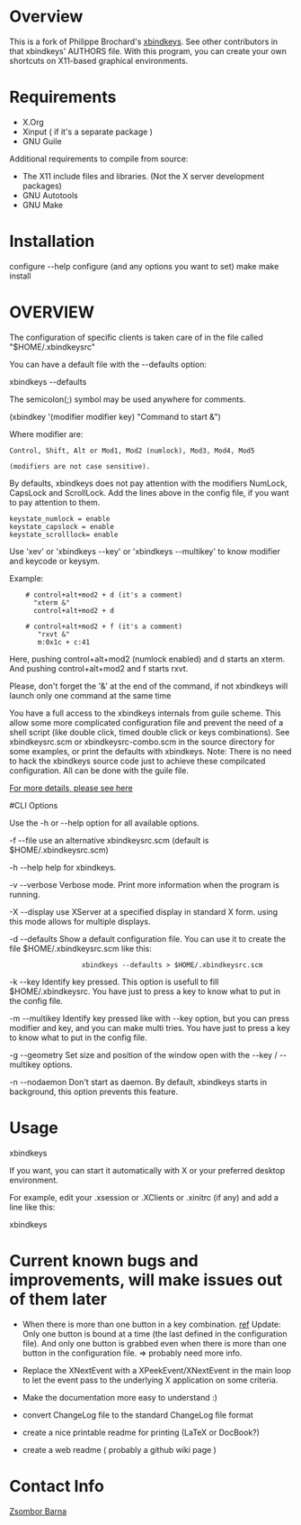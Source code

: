

# Overview
This is a fork of Philippe Brochard's [xbindkeys](http://www.nongnu.org/xbindkeys/xbindkeys.html).
See other contributors in that xbindkeys' AUTHORS file.
With this program, you can create your own shortcuts on X11-based graphical environments.

# Requirements

- X.Org
- Xinput ( if it's a separate package )
- GNU Guile

Additional requirements to compile from source:
    
- The X11 include files and libraries. (Not the X server development packages)
- GNU Autotools
- GNU Make

# Installation

  configure --help
  configure (and any options you want to set)
  make
  make install


# OVERVIEW
The configuration of specific clients is taken care of in the file called 
"$HOME/.xbindkeysrc"

You can have a default file with the --defaults option:

  xbindkeys --defaults

The semicolon(;) symbol may be used anywhere for comments. 

(xbindkey '(modifier modifier key) "Command to start &")

Where modifier are:

	Control, Shift, Alt or Mod1, Mod2 (numlock), Mod3, Mod4, Mod5

	(modifiers are not case sensitive).

By defaults, xbindkeys does not pay attention with the modifiers
NumLock, CapsLock and ScrollLock.
Add the lines above in the config file, if you want to pay attention to them.

	keystate_numlock = enable
	keystate_capslock = enable
	keystate_scrolllock= enable


Use 'xev' or 'xbindkeys --key' or 'xbindkeys --multikey' to know modifier 
and keycode or keysym.

Example:

        # control+alt+mod2 + d (it's a comment)
          "xterm &"
          control+alt+mod2 + d

        # control+alt+mod2 + f (it's a comment)
           "rxvt &"
           m:0x1c + c:41

Here, pushing control+alt+mod2 (numlock enabled) and d starts  an xterm.
And pushing control+alt+mod2 and f starts rxvt.

Please, don't forget the '&' at the end of the command,
if not xbindkeys will launch only one command at the same time

You have a full access to the xbindkeys internals from guile scheme. This allow some more complicated configuration file and prevent the need of a shell script (like double click, timed double click or keys combinations). See xbindkeysrc.scm or xbindkeysrc-combo.scm in the source directory for some
examples, or print the defaults with xbindkeys.
Note: There is no need to hack the xbindkeys
source code just to achieve these compilcated configuration. All can be done with the guile file.

[For more details, please see here](http://www.gnu.org/software/guile/guile.html)

#CLI Options

Use the -h or --help option for all available options.

  -f
  --file
                use an alternative xbindkeysrc.scm (default is $HOME/.xbindkeysrc.scm)

  -h
--help
                help for xbindkeys.

  -v
  --verbose
                Verbose mode. Print more information when
                the program is running.
         
  -X <display>
  --display <display>
                use XServer at a specified display in standard X form.
                using this mode allows for multiple displays.

  -d
  --defaults
                Show a default configuration file. You can use it to create the file
                $HOME/.xbindkeysrc.scm like this:

                      xbindkeys --defaults > $HOME/.xbindkeysrc.scm

  -k
  --key
                Identify key pressed. This option is usefull to fill
                $HOME/.xbindkeysrc. You have just to press a key to
                know what to put in the config file.

  -m
  --multikey
                Identify key pressed like with --key option, but you can 
		press modifier and key, and you can make multi tries.
		You have just to press a key to know what to put in the 
		config file.

  -g
  --geometry
                Set size and position of the window open with the 
		--key / --multikey options.

  -n
  --nodaemon
                Don't start as daemon. By default, xbindkeys starts in
                background, this option prevents this feature.

# Usage

  xbindkeys

If you want, you can start it automatically with X or your preferred desktop environment.

For example, edit your .xsession or .XClients or .xinitrc (if any) and add a line like this:

  xbindkeys

# Current known bugs and improvements, will make issues out of them later

- When there is more than one button in a key combination. [ref](http://lists.nongnu.org/archive/html/xbindkeys-devel/2009-05/msg00001.html)  Update: Only one button is bound at a time (the last defined in the configuration file). And only one button is grabbed even when there is more than one button in the configuration file. => probably need more info.

- Replace the XNextEvent with a XPeekEvent/XNextEvent in the main loop to let the event pass to the underlying X application on some
    criteria.

- Make the documentation more easy to understand :)

- convert ChangeLog file to the standard ChangeLog file format

- create a nice printable readme for printing (LaTeX or DocBook?)

- create a web readme ( probably a github wiki page )

# Contact Info
[Zsombor Barna](mailto:unibro@mailo.com)
